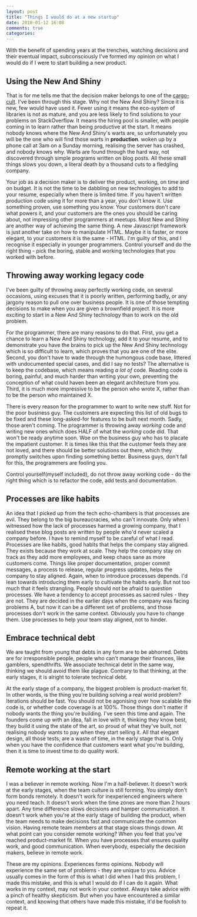 ```yaml
---
layout: post
title: "Things I would do at a new startup"
date: 2018-01-12 16:08
comments: true
categories:
---
```


With the benefit of spending years at the trenches, watching decisions and their eventual impact, subconsciously I've formed my opinion on what I would do if I were to start building a new product.

<!-- more -->

## Using the New And Shiny

That is for me tells me that the decision maker belongs to one of the [cargo-cult](https://en.wikipedia.org/wiki/Cargo_cult_programming). I've been through this stage. Why not the New And Shiny? Since it is new, few would have used it. Fewer using it means the eco-system of libraries is not as mature, and you are less likely to find solutions to your problems on StackOverflow. It means the hiring pool is smaller, with people coming in to learn rather than being productive at the start. It means nobody knows where the New And Shiny's warts are, so unfortunately you will be the one who will find those warts in **production**. woken up by a phone call at 3am on a Sunday morning, realising the server has crashed, and nobody knows why. Warts are found through the hard way, not discovered through simple programs written on blog posts. All these small things slows you down, a literal death by a thousand cuts to a fledgling company.

Your job as a decision maker is to deliver the product, working, on time and on budget. It is not the time to be dabbling on new technologies to add to your resume, especially when there is limited time. If you haven't written production code using it for more than a year, you don't know it. Use something proven, use something you know. Your customers don't care what powers it, and your customers are the ones you should be caring about, not impressing other programmers at meetups. Most New and Shiny are another way of achieving the same thing. A new Javascript framework is just another take on how to manipulate HTML. Maybe it is faster, or more elegant, to your customers it is the same - HTML. I'm guilty of this, and I recognise it especially in younger programmers. Control yourself and do the right thing - pick the boring, stable and working technologies that you worked with before.

## Throwing away working legacy code

I've been guilty of throwing away perfectly working code, on several occasions, using excuses that it is poorly written, performing badly, or any jargony reason to pull one over business people. It is one of those tempting decisions to make when you are given a brownfield project. It is more exciting to start in a New And Shiny technology than to work on the old problem.

For the programmer, there are many reasons to do that. First, you get a chance to learn a New And Shiny technology, add it to your resume, and to demonstrate you have the brains to pick up the New And Shiny technology which is so difficult to learn, which proves that you are one of the elite. Second, you don't have to wade through the humongous code base, littered with undocumented special cases, and did I say no tests? The alternative is to keep the codebase, which means reading _a lot of_ code. Reading code is boring, painful, and much harder than writing your own, preventing the conception of what could haven been an elegant architecture from you. Third, it is much more impressive to be the person who wrote X, rather than to be the person who maintained X.

There is every reason for the programmer to want to write new stuff. Not for the poor business guy. The customers are expecting this list of old bugs to be fixed and these long-asked-for features to be built next month. Sadly, those aren't coming. The programmer is throwing away *working* code and writing new ones which does HALF of what the *working* code did. That won't be ready anytime soon. Woe on the business guy who has to placate the impatient customer. It is times like this that the customer feels they are not loved, and there should be better solutions out there, which they promptly switches upon finding something better. Business guys, don't fall for this, the programmers are fooling you.

Control yourself(myself included), do not throw away working code - do the right thing which is to refactor the code, add tests and documentation.

## Processes are like habits

An idea that I picked up from the tech echo-chambers is that processes are evil. They belong to the big bureaucracies, who can't innovate. Only when I witnessed how the lack of processes harmed a growing company, that I realised these blog posts are written by people who'd never scaled a company before. I have to remind myself to be careful of what I read. Processes are like habits, good habits that helps the company stay aligned. They exists because they work at scale. They help the company stay on track as they add more employees, and keep chaos sane as more customers come. Things like proper documentation, proper commit messages, a process to release, regular progress updates, helps the company to stay aligned. Again, when to introduce processes depends. I'd lean towards introducing them early to cultivate the habits early. But not too much that it feels strangling. People should not be afraid to question processes. We have a tendency to accept processes as sacred rules - they are not. They are decided in the earlier days when the company was facing problems A, but now it can be a different set of problems, and those processes don't work in the same context. Obviously you have to change them. Use processes to help your team stay aligned, not to hinder.

## Embrace technical debt

We are taught from young that debts in any form are to be abhorred. Debts are for irresponsible people, people who can't manage their finances, like gamblers, spendthrifts. We associate technical debt in the same way, thinking we should avoid them like plague. Contrary to that thinking, at the early stages, it is alright to tolerate technical debt.

At the early stage of a company, the biggest problem is product-market fit. In other words, is the thing you're building solving a real world problem? Iterations should be fast. You should not be agonising over how scalable the code is, or whether code coverage is at 100%. Those things don't matter if nobody wants the thing you're building. I've seen this time and again. The founders come up with an idea, fall in love with it, thinking they know best, they build it using the state of the art, so proud of what they've built, not realising nobody wants to pay when they start selling it. All that elegant design, all those tests, are a waste of time, in the early stage that is. Only when you have the confidence that customers want what you're building, then it is time to invest time to do quality work.

## Remote working at the start

I was a believer in remote working. Now I'm a half-believer. It doesn't work at the early stages, when the team culture is still forming. You simply don't form bonds remotely. It doesn't work for inexperienced engineers where you need teach. It doesn't work when the time zones are more than 2 hours apart. Any time difference slows decisions and hamper communication. It doesn't work when you're at the early stage of building the product, when the team needs to make decisions fast and communicate the common vision. Having remote team members at that stage slows things down. At what point can you consider remote working? When you feel that you've reached product-market fit. When you have processes that ensures quality work, and good communication. When everybody, especially the decision makers, believe in remote work.

These are my opinions. Experiences forms opinions. Nobody will experience the same set of problems - they are unique to you. Advice usually comes in the form of this is what I did when I had this problem, I made this mistake, and this is what I would do if I can do it again. What works in my context, may not work in your context. Always take advice with a pinch of healthy skepticism. But when you have encountered a similar context, and knowing that others have made this mistake, it'd be foolish to repeat it.
